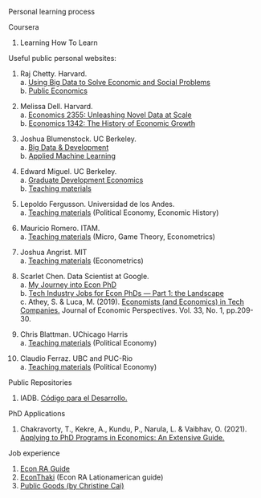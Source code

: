 Personal learning process

Coursera
1. Learning How To Learn



Useful public personal websites:
1. Raj Chetty. Harvard.\
    a. [Using Big Data to Solve Economic and Social Problems](https://opportunityinsights.org/course/)   
    b. [Public Economics](http://www.rajchetty.com/lectures/public/)  
2. Melissa Dell. Harvard.  
    a. [Economics 2355: Unleashing Novel Data at Scale](https://dell-research-harvard.github.io/teaching/economics-2355)  
    b. [Economics 1342: The History of Economic Growth](https://dell-research-harvard.github.io/teaching/econ1342)  
3. Joshua Blumenstock. UC Berkeley.  
    a. [Big Data & Development](https://sites.ischool.berkeley.edu/bdd/)  
    b. [Applied Machine Learning](http://www.jblumenstock.com/teaching/course=info251)
4. Edward Miguel. UC Berkeley.  
    a. [Graduate Development Economics](http://emiguel.econ.berkeley.edu/wordpress/wp-content/uploads/2021/03/Econ-270B-Syllabus-Spring20_2020-01-22.pdf)  
    b. [Teaching materials](http://emiguel.econ.berkeley.edu/teaching/courses/)  
5. Lepoldo Fergusson. Universidad de los Andes.  
    a. [Teaching materials](https://www.leopoldofergusson.com/teaching) (Political Economy, Economic History)  
6.  Mauricio Romero. ITAM.  
    a. [Teaching materials](https://mauricio-romero.com/teaching/) (Micro, Game Theory, Econometrics)
7. Joshua Angrist. MIT  
    a. [Teaching materials](https://economics.mit.edu/faculty/angrist/teaching) (Econometrics)

8. Scarlet Chen. Data Scientist at Google.  
    a. [My Journey into Econ PhD](https://scarlet-chen.medium.com/my-journey-into-econ-phd-854cd892547b)  
    b. [Tech Industry Jobs for Econ PhDs — Part 1: the Landscape](https://scarlet-chen.medium.com/tech-industry-jobs-for-econ-phds-54a276dda80b)  
    c. Athey, S. & Luca, M. (2019). [Economists (and Economics) in Tech Companies.](https://www.aeaweb.org/articles?id=10.1257/jep.33.1.209) Journal of Economic Perspectives. Vol. 33, No. 1, pp.209-30.

9. Chris Blattman. UChicago Harris  
    a. [Teaching materials](https://chrisblattman.com/teaching/) (Political Economy)   
10. Claudio Ferraz. UBC and PUC-Rio  
    a. [Teaching materials](https://sites.google.com/site/claudferraz/teaching_1) (Political Economy)  
    


Public Repositories  
1. IADB. [Código para el Desarrollo.](https://code.iadb.org/es)


PhD Applications
1. Chakravorty, T., Kekre, A., Kundu, P., Narula, L. & Vaibhav, O. (2021). [Applying to PhD Programs in Economics: An Extensive Guide.](https://drive.google.com/file/d/1cTb8enoUZxFKscidXYwojK3bXSjb7dxr/view)

Job experience  
1. [Econ RA Guide](https://raguide.github.io/)  
2. [EconThaki](https://econthaki.github.io/) (Econ RA Lationamerican guide)  
3. [Public Goods (by Christine Cai)](https://christinecai.github.io/items/PublicGoods.html)

